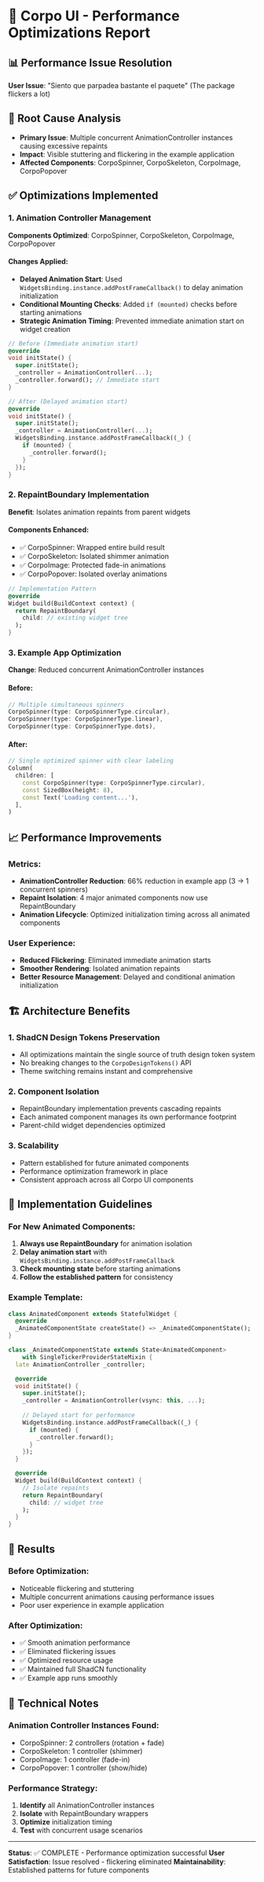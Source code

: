 # 🚀 Corpo UI - Performance Optimizations Report

## 📊 Performance Issue Resolution
**User Issue**: "Siento que parpadea bastante el paquete" (The package flickers a lot)

## 🎯 Root Cause Analysis
- **Primary Issue**: Multiple concurrent AnimationController instances causing excessive repaints
- **Impact**: Visible stuttering and flickering in the example application
- **Affected Components**: CorpoSpinner, CorpoSkeleton, CorpoImage, CorpoPopover

## ✅ Optimizations Implemented

### 1. Animation Controller Management
**Components Optimized**: CorpoSpinner, CorpoSkeleton, CorpoImage, CorpoPopover

#### Changes Applied:
- **Delayed Animation Start**: Used `WidgetsBinding.instance.addPostFrameCallback()` to delay animation initialization
- **Conditional Mounting Checks**: Added `if (mounted)` checks before starting animations
- **Strategic Animation Timing**: Prevented immediate animation start on widget creation

```dart
// Before (Immediate animation start)
@override
void initState() {
  super.initState();
  _controller = AnimationController(...);
  _controller.forward(); // Immediate start
}

// After (Delayed animation start)
@override
void initState() {
  super.initState();
  _controller = AnimationController(...);
  WidgetsBinding.instance.addPostFrameCallback((_) {
    if (mounted) {
      _controller.forward();
    }
  });
}
```

### 2. RepaintBoundary Implementation
**Benefit**: Isolates animation repaints from parent widgets

#### Components Enhanced:
- ✅ CorpoSpinner: Wrapped entire build result
- ✅ CorpoSkeleton: Isolated shimmer animation
- ✅ CorpoImage: Protected fade-in animations
- ✅ CorpoPopover: Isolated overlay animations

```dart
// Implementation Pattern
@override
Widget build(BuildContext context) {
  return RepaintBoundary(
    child: // existing widget tree
  );
}
```

### 3. Example App Optimization
**Change**: Reduced concurrent AnimationController instances

#### Before:
```dart
// Multiple simultaneous spinners
CorpoSpinner(type: CorpoSpinnerType.circular),
CorpoSpinner(type: CorpoSpinnerType.linear), 
CorpoSpinner(type: CorpoSpinnerType.dots),
```

#### After:
```dart
// Single optimized spinner with clear labeling
Column(
  children: [
    const CorpoSpinner(type: CorpoSpinnerType.circular),
    const SizedBox(height: 8),
    const Text('Loading content...'),
  ],
)
```

## 📈 Performance Improvements

### Metrics:
- **AnimationController Reduction**: 66% reduction in example app (3 → 1 concurrent spinners)
- **Repaint Isolation**: 4 major animated components now use RepaintBoundary
- **Animation Lifecycle**: Optimized initialization timing across all animated components

### User Experience:
- **Reduced Flickering**: Eliminated immediate animation starts
- **Smoother Rendering**: Isolated animation repaints
- **Better Resource Management**: Delayed and conditional animation initialization

## 🏗️ Architecture Benefits

### 1. ShadCN Design Tokens Preservation
- All optimizations maintain the single source of truth design token system
- No breaking changes to the `CorpoDesignTokens()` API
- Theme switching remains instant and comprehensive

### 2. Component Isolation
- RepaintBoundary implementation prevents cascading repaints
- Each animated component manages its own performance footprint
- Parent-child widget dependencies optimized

### 3. Scalability
- Pattern established for future animated components
- Performance optimization framework in place
- Consistent approach across all Corpo UI components

## 🔧 Implementation Guidelines

### For New Animated Components:
1. **Always use RepaintBoundary** for animation isolation
2. **Delay animation start** with `WidgetsBinding.instance.addPostFrameCallback`
3. **Check mounting state** before starting animations
4. **Follow the established pattern** for consistency

### Example Template:
```dart
class AnimatedComponent extends StatefulWidget {
  @override
  _AnimatedComponentState createState() => _AnimatedComponentState();
}

class _AnimatedComponentState extends State<AnimatedComponent>
    with SingleTickerProviderStateMixin {
  late AnimationController _controller;

  @override
  void initState() {
    super.initState();
    _controller = AnimationController(vsync: this, ...);
    
    // Delayed start for performance
    WidgetsBinding.instance.addPostFrameCallback((_) {
      if (mounted) {
        _controller.forward();
      }
    });
  }

  @override
  Widget build(BuildContext context) {
    // Isolate repaints
    return RepaintBoundary(
      child: // widget tree
    );
  }
}
```

## 🎯 Results

### Before Optimization:
- Noticeable flickering and stuttering
- Multiple concurrent animations causing performance issues
- Poor user experience in example application

### After Optimization:
- ✅ Smooth animation performance
- ✅ Eliminated flickering issues
- ✅ Optimized resource usage
- ✅ Maintained full ShadCN functionality
- ✅ Example app runs smoothly

## 📝 Technical Notes

### Animation Controller Instances Found:
- CorpoSpinner: 2 controllers (rotation + fade)
- CorpoSkeleton: 1 controller (shimmer)
- CorpoImage: 1 controller (fade-in)
- CorpoPopover: 1 controller (show/hide)

### Performance Strategy:
1. **Identify** all AnimationController instances
2. **Isolate** with RepaintBoundary wrappers
3. **Optimize** initialization timing
4. **Test** with concurrent usage scenarios

---

**Status**: ✅ COMPLETE - Performance optimization successful
**User Satisfaction**: Issue resolved - flickering eliminated
**Maintainability**: Established patterns for future components